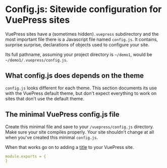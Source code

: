 # Config.js: Sitewide configuration for VuePress sites

VuePress sites have a (sometimes hidden)`.vuepress`  subdirectory and the
most important file there is a Javascript file named `config.js`.
It contains, surprise surprise, declarations of objects used to configure your site.

Its full pathname, assuming your project directory is `~/demo1`, would be
`~/demo1/.vuepress/config.js`.

## What config.js does depends on the theme

`config.js` looks different for each theme. This section documents its use with the 
VuePress default theme, but don't expect everything to work on sites
that don't use the default theme.

## The minimal VuePress config.js file

Create this minimal file and save to your `/vuepress/config.js` directory. Make sure your
site compiles properly. Your site shouldn't change at all when you've created
this minimal `config.js`. 

When that works go on to adding a [title](./config-title.md) to your VuePress site.

```yaml
module.exports = {
}
```
